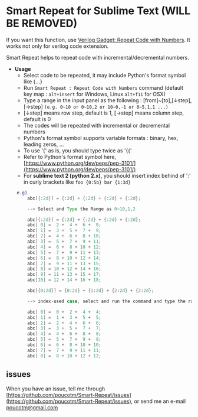 # Smart Repeat for Sublime Text (WILL BE REMOVED)

If you want this function, use [Verilog Gadget: Repeat Code with Numbers](https://packagecontrol.io/packages/Verilog%20Gadget). 
It works not only for verilog code extension.

Smart Repeat helps to repeat code with incremental/decremental numbers.

* **Usage**
	- Select code to be repeated, it may include Python's format symbol like {...}
	- Run `Smart Repeat : Repeat Code with Numbers` command (default key map : `alt+insert` for Windows, Linux `alt+f11` for OSX)
	- Type a range in the input panel as the following : [from]~[to],[↓step],[→step]
	  ``(e.g. 0~10 or 0~10,2 or 10~0,-1 or 0~5,1,1 ...)``
	- [↓step] means row step, default is 1, [→step] means column step, default is 0
	- The codes will be repeated with incremental or decremental numbers
	- Python's format symbol supports variable formats : binary, hex, leading zeros, ...
	- To use '{' as is, you should type twice as '{{'
	- Refer to Python's format symbol here, [https://www.python.org/dev/peps/pep-3101/](https://www.python.org/dev/peps/pep-3101/)
	- For **sublime text 2 (python 2.x)**, you should insert index behind of ':' in curly brackets like `foo {0:5b} bar {1:3d}`

```java
	e.g)
		abc[{:2d}] = {:2d} + {:2d} + {:2d} + {:2d};

		--> Select and Type the Range as 0~10,1,2

		abc[{:2d}] = {:2d} + {:2d} + {:2d} + {:2d};
		abc[ 0] =  2 +  4 +  6 +  8;
		abc[ 1] =  3 +  5 +  7 +  9;
		abc[ 2] =  4 +  6 +  8 + 10;
		abc[ 3] =  5 +  7 +  9 + 11;
		abc[ 4] =  6 +  8 + 10 + 12;
		abc[ 5] =  7 +  9 + 11 + 13;
		abc[ 6] =  8 + 10 + 12 + 14;
		abc[ 7] =  9 + 11 + 13 + 15;
		abc[ 8] = 10 + 12 + 14 + 16;
		abc[ 9] = 11 + 13 + 15 + 17;
		abc[10] = 12 + 14 + 16 + 18;

		abc[{0:2d}] = {0:2d} + {1:2d} + {2:2d} + {2:2d};

		--> index-used case, select and run the command and type the range 0~8,1,2

		abc[ 0] =  0 +  2 +  4 +  4;
		abc[ 1] =  1 +  3 +  5 +  5;
		abc[ 2] =  2 +  4 +  6 +  6;
		abc[ 3] =  3 +  5 +  7 +  7;
		abc[ 4] =  4 +  6 +  8 +  8;
		abc[ 5] =  5 +  7 +  9 +  9;
		abc[ 6] =  6 +  8 + 10 + 10;
		abc[ 7] =  7 +  9 + 11 + 11;
		abc[ 8] =  8 + 10 + 12 + 12;
```

## issues

When you have an issue, tell me through [https://github.com/poucotm/Smart-Repeat/issues](https://github.com/poucotm/Smart-Repeat/issues), or send me an e-mail poucotm@gmail.com